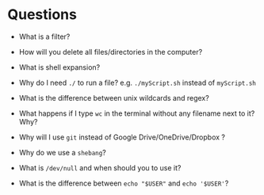 # Questions

- What is a filter?

- How will you delete all files/directories in the computer?

- What is shell expansion?

- Why do I need `./` to run a file? e.g. `./myScript.sh` instead of `myScript.sh`

- What is the difference between unix wildcards and regex?

- What happens if I type `wc` in the terminal without any filename next to it? Why?

- Why will I use `git` instead of Google Drive/OneDrive/Dropbox ?

- Why do we use a `shebang`?

- What is `/dev/null` and when should you to use it?

- What is the difference between `echo "$USER"` and `echo '$USER'`?
